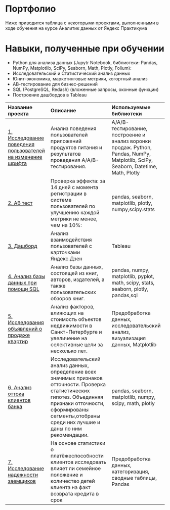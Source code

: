 # Портфолио
Ниже приводится таблица с некоторыми проектами, выполненными в ходе обучения на курсе Аналитик данных от Яндекс Практикума 

# Навыки, полученные при обучении

- Python для анализа данных (Jupytr Notebook, библиотеки: Pandas, NumPy, Matplotlib, SciPy, Seaborn, Math, Plotly, Folium): 
- Исследовательский и Статистический анализ данных 
- Юнит-экономика, маркетинговые метрики, когортный анализ
- АВ-тестирование для бизнес-решений
- SQL (PostgreSQL, Redash) (вложенные запросы, оконные функции)
- Построение дашбордов в Tableau

| Название проекта | Описание | Используемые библиотеки | 
| :---------------------- | :---------------------- | :---------------------- |
| [1. Исследование поведения пользователей на изменение шрифта](https://github.com/HelenaKosenko/Yandex_data_analyst/tree/master/AAB_test) | Анализ поведения пользователей приложений продуктов питания и результатов проведения А/А/В-тестирования.|A/A/B-тестирование, построение и анализ воронки продаж. Python, Pandas, NumPy, Matplotlib, SciPy, Seaborn, Datetime, Math, Plotly| 
| [2. AB тест](https://github.com/HelenaKosenko/Yandex_data_analyst/tree/master/AB_tests) | Проверка эффекта: за 14 дней с момента регистрации в системе пользователей по улучшению каждой метрики не менее, чем на 10%:| pandas, seaborn, matplotlib, plotly, numpy,scipy.stats | 
| [3. Дашборд](https://github.com/HelenaKosenko/Yandex_data_analyst/tree/master/Dashboard) | Анализ взаимодействия пользователей с карточками Яндекс.Дзен| Tableau |
| [4. Анализ базы данных при помощи SQL](https://github.com/HelenaKosenko/Yandex_data_analyst/tree/master/SQL_analysis) | Анализ базы данных, состоящей из книг, авторов, издателей, а также пользовательских обзоров книг.| pandas, numpy, matplotlib, pyplot, math, scipy, stats, seaborn, plotly, pandas,sql |
| [5. Исследования объявлений о продаже квартир](https://github.com/HelenaKosenko/Yandex_data_analyst/tree/master/apartments_sale_analysis) | Анализ факторов, влияющих на стоимость объектов недвижимости в Санкт-Петербурге и увеличение на селективные цели за несколько лет. | Предобработка данных, исследовательский анализ, визуализация данных, Matplotlib|
| [6. Анализ оттока клиентов банка](https://github.com/HelenaKosenko/Yandex_data_analyst/tree/master/banks_outflow) | Исследовательский анализ данных, определение всех значимых признаков отточности. Проверка статистических гипотез. Объединняя признаки отточности, сформированы сегменты,отобраны среди них лучшие и даны по ним рекомендации. |  pandas, seaborn, matplotlib, numpy, scipy, math, plotly |
| [7. Исследование надежности заемщиков](https://github.com/HelenaKosenko/Yandex_data_analyst/tree/master/borrower_stability_analysis) |На основе статистики о платёжеспособности клиентов исследовать влияет ли семейное положение и количество детей клиента на факт возврата кредита в срок| Предобработка данных, категоризация, сводные таблицы, Pandas |
